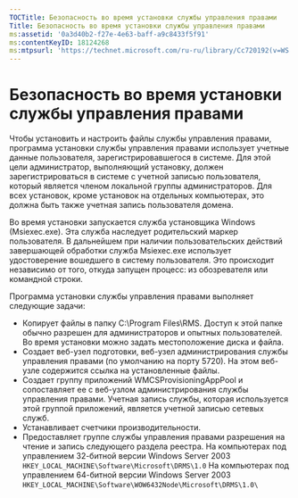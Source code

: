 ```yaml
---
TOCTitle: Безопасность во время установки службы управления правами
Title: Безопасность во время установки службы управления правами
ms:assetid: '0a3d40b2-f27e-4e63-baff-a9c8433f5f91'
ms:contentKeyID: 18124268
ms:mtpsurl: 'https://technet.microsoft.com/ru-ru/library/Cc720192(v=WS.10)'
---
```


Безопасность во время установки службы управления правами
=========================================================

Чтобы установить и настроить файлы службы управления правами, программа установки службы управления правами использует учетные данные пользователя, зарегистрировавшегося в системе. Для этой цели администратор, выполняющий установку, должен зарегистрироваться в системе с учетной записью пользователя, который является членом локальной группы администраторов. Для всех установок, кроме установок на отдельных компьютерах, это должна быть также учетная запись пользователя домена.

Во время установки запускается служба установщика Windows (Msiexec.exe). Эта служба наследует родительский маркер пользователя. В дальнейшем при наличии пользовательских действий завершающей обработки служба Msiexec.exe использует удостоверение вошедшего в систему пользователя. Это происходит независимо от того, откуда запущен процесс: из обозревателя или командной строки.

Программа установки службы управления правами выполняет следующие задачи:

-   Копирует файлы в папку C:\\Program Files\\RMS. Доступ к этой папке обычно разрешен для администраторов и опытных пользователей. Во время установки можно задать местоположение диска и файла.
-   Создает веб-узел подготовки, веб-узел администрирования службы управления правами (по умолчанию на порту 5720). На этом веб-узле содержится ссылка на установленные файлы.
-   Создает группу приложений WMCSProvisioningAppPool и сопоставляет ее с веб-узлом администрирования службы управления правами. Учетная запись службы, которая используется этой группой приложений, является учетной записью сетевых служб.
-   Устанавливает счетчики производительности.
-   Предоставляет группе службы управления правами разрешения на чтение и запись следующего раздела реестра.
    На компьютерах под управлением 32-битной версии Windows Server 2003
    `HKEY_LOCAL_MACHINE\Software\Microsoft\DRMS\1.0`
    На компьютерах под управлением 64-битной версии Windows Server 2003
    `HKEY_LOCAL_MACHINE\Software\WOW6432Node\Microsoft\DRMS\1.0\`
